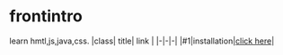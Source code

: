 # frontintro
 learn hmtl,js,java,css.
 |class| title| link |
 |-|-|-|
 |#1|installation|[click here](./clasess/clase1.md)|